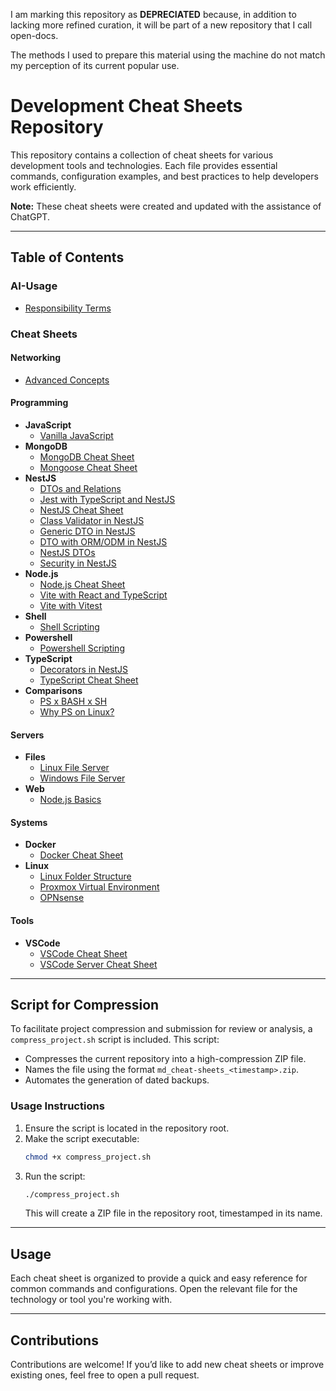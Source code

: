 I am marking this repository as **DEPRECIATED** because, in addition to lacking more refined curation, it will be part of a new repository that I call open-docs.

The methods I used to prepare this material using the machine do not match my perception of its current popular use.

# Development Cheat Sheets Repository

This repository contains a collection of cheat sheets for various development tools and technologies. Each file provides essential commands, configuration examples, and best practices to help developers work efficiently.

**Note:** These cheat sheets were created and updated with the assistance of ChatGPT.

---

## Table of Contents

### AI-Usage
- [Responsibility Terms](./ai-usage/responsability.md)

### Cheat Sheets

#### Networking
- [Advanced Concepts](./cheat-sheets/networking/advanced/concepts.md)

#### Programming
- **JavaScript**
  - [Vanilla JavaScript](./cheat-sheets/programming/javascript/vanilla.md)
- **MongoDB**
  - [MongoDB Cheat Sheet](./cheat-sheets/programming/mongodb/mongodb.md)
  - [Mongoose Cheat Sheet](./cheat-sheets/programming/mongodb/mongoose.md)
- **NestJS**
  - [DTOs and Relations](./cheat-sheets/programming/nestjs/dtos-relations.md)
  - [Jest with TypeScript and NestJS](./cheat-sheets/programming/nestjs/jest-ts-nestjs.md)
  - [NestJS Cheat Sheet](./cheat-sheets/programming/nestjs/nestjs.md)
  - [Class Validator in NestJS](./cheat-sheets/programming/nestjs/nestjs-class-validator.md)
  - [Generic DTO in NestJS](./cheat-sheets/programming/nestjs/nestjs-dto-generic.md)
  - [DTO with ORM/ODM in NestJS](./cheat-sheets/programming/nestjs/nestjs-dto-orm-odm.md)
  - [NestJS DTOs](./cheat-sheets/programming/nestjs/nestjs-dtos.md)
  - [Security in NestJS](./cheat-sheets/programming/nestjs/nestjs-security.md)
- **Node.js**
  - [Node.js Cheat Sheet](./cheat-sheets/programming/nodejs/basics.md)
  - [Vite with React and TypeScript](./cheat-sheets/programming/nodejs/vite-reactjs-ts.md)
  - [Vite with Vitest](./cheat-sheets/programming/nodejs/vite-vitest.md)
- **Shell**
  - [Shell Scripting](./cheat-sheets/programming/shell/scripting.md)
- **Powershell**
  - [Powershell Scripting](./cheat-sheets/programming/power-shell/guide.md)
- **TypeScript**
  - [Decorators in NestJS](./cheat-sheets/programming/typescript/decorators-nestjs.md)
  - [TypeScript Cheat Sheet](./cheat-sheets/programming/typescript/basics.md)
- **Comparisons**
  - [PS x BASH x SH](./cheat-sheets/programming/comparisons/ps-bash-shell-script.md)
  - [Why PS on Linux?](./cheat-sheets/programming/comparisons/ps-on-linux.md)

#### Servers
- **Files**
  - [Linux File Server](./cheat-sheets/servers/files/linux.md)
  - [Windows File Server](./cheat-sheets/servers/files/windows.md)
- **Web**
  - [Node.js Basics](./cheat-sheets/servers/web/basics-nodejs.md)

#### Systems
- **Docker**
  - [Docker Cheat Sheet](./cheat-sheets/systems/docker/basics.md)
- **Linux**
  - [Linux Folder Structure](./cheat-sheets/systems/linux/folder-structure.md)
  - [Proxmox Virtual Environment](./cheat-sheets/systems/linux/pve.md)
  - [OPNsense](./cheat-sheets/systems/linux/opn-sense.md)

#### Tools
- **VSCode**
  - [VSCode Cheat Sheet](./cheat-sheets/tools/vscode/vscode.md)
  - [VSCode Server Cheat Sheet](./cheat-sheets/tools/vscode/vscode-server.md)

---

## Script for Compression

To facilitate project compression and submission for review or analysis, a `compress_project.sh` script is included. This script:

- Compresses the current repository into a high-compression ZIP file.
- Names the file using the format `md_cheat-sheets_<timestamp>.zip`.
- Automates the generation of dated backups.

### Usage Instructions

1. Ensure the script is located in the repository root.
2. Make the script executable:
   ```bash
   chmod +x compress_project.sh
   ```
3. Run the script:
   ```bash
   ./compress_project.sh
   ```
   This will create a ZIP file in the repository root, timestamped in its name.

---

## Usage

Each cheat sheet is organized to provide a quick and easy reference for common commands and configurations. Open the relevant file for the technology or tool you're working with.

---

## Contributions

Contributions are welcome! If you’d like to add new cheat sheets or improve existing ones, feel free to open a pull request.
